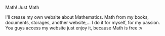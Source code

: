 Math! Just Math

I'll crease my own website about Mathematics. Math from my books, documents, storages, another website,...
I do it for myself, for my passion.
You guys access my website just enjoy it, because Math is free :v
